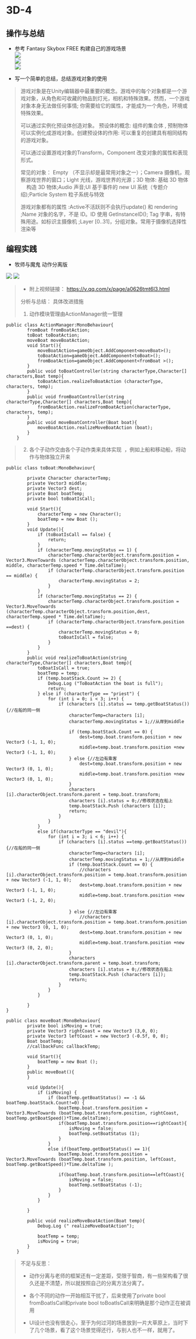 # 3D-4
## 操作与总结  

* 参考 Fantasy Skybox FREE 构建自己的游戏场景  
  <img src="http://imglf5.nosdn.127.net/img/aHBnT05NNXVUK2dTNTU5Ky8waFJERldnNTNEeURtM2g4eEtMeWVKSDZmWkRMVkpIZXMzdUdRPT0.png?imageView&thumbnail=500x0&quality=96&stripmeta=0"  />      
  <img src="http://imglf3.nosdn.127.net/img/aHBnT05NNXVUK2dTNTU5Ky8waFJESGNRWnNvU1VIejk5cGVlaWhmZjUwRGFWQk5BMURCWFhBPT0.png?imageView&thumbnail=500x0&quality=96&stripmeta=0"  />  
  <img src="http://imglf3.nosdn.127.net/img/aHBnT05NNXVUK2dTNTU5Ky8waFJESllET0dSTjhEaUFacTlZZFZ2eU9NNXRQUHVkY1FMOTRBPT0.png?imageView&thumbnail=500x0&quality=96&stripmeta=0"  />  

* 写一个简单的总结，总结游戏对象的使用  

> 游戏对象是在Unity编辑器中最重要的概念。游戏中的每个对象都是一个游戏对象，从角色和可收藏的物品到灯光，相机和特殊效果。然而，一个游戏对象本身无法做任何事情; 你需要给它的属性，才能成为一个角色，环境或特殊效果。  
>  
> 可以通过实例化预设体创造对象。  预设体的概念: 组件的集合体 , 预制物体可以实例化成游戏对象。创建预设体的作用: 可以重复的创建具有相同结构的游戏对象。
>  
> 可以通过设置游戏对象的Transform，Component 改变对象的属性和表现形式。 
>  
> 常见的对象： Empty （不显示却是最常用对象之一）；Camera 摄像机，观察游戏世界的窗口；Light 光线，游戏世界的光源；3D 物体:  基础 3D 物体     构造 3D 物体;Audio 声音;UI 基于事件的 new UI 系统（专题介绍);Particle System 粒子系统与特效  
>  
> 游戏对象都有的属性 :Active不活跃则不会执行update() 和 rendering ;Name 对象的名字，不是 ID。ID 使用 GetInstanceID(); Tag  字串，有特殊用途。如标识主摄像机 ;Layer [0..31]，分组对象。常用于摄像机选择性渲染等  


## 编程实践  

* 牧师与魔鬼 动作分离版  

<img src="http://imglf4.nosdn.127.net/img/aHBnT05NNXVUK2ppYXhIbGYzeU5IZG9TSFRia2xRRUhQbkV1YVc1bkt0TmlLMmFxM3RCTmJ3PT0.png?imageView&thumbnail=500x0&quality=96&stripmeta=0"  />  
  <img src="http://imglf3.nosdn.127.net/img/aHBnT05NNXVUK2ppYXhIbGYzeU5IVC95eVgxeThObXZOVjJKRGZIY0pOZ3ZhdE9jeHBvRXF3PT0.png?imageView&thumbnail=500x0&quality=96&stripmeta=0"  />  
  
> * 附上视频链接： https://v.qq.com/x/page/a0626tmt6l3.html
> 
> 分析与总结： 
> 具体改进措施  
> 1. 动作模块管理由ActionManager统一管理  
```  
public class ActionManager:MonoBehaviour{
		fromBoat fromBoatAction;
		toBoat toBoatAction;
		moveBoat moveBoatAction;
		void Start(){
			moveBoatAction=gameObject.AddComponent<moveBoat>();
			toBoatAction=gameObject.AddComponent<toBoat>();
			fromBoatAction=gameObject.AddComponent<fromBoat >();
		}
		public void toBoatController(string characterType,Character[] characters,Boat temp){
			toBoatAction.realizeToBoatAction (characterType, characters, temp);
		}
		public void fromBoatController(string characterType,Character[] characters,Boat temp){
			fromBoatAction.realizeFromBoatAction(characterType, characters, temp);
		}
		public void moveBoatController(Boat boat){
			moveBoatAction.realizeMoveBoatAction (boat);
		}
	}
```  
> 2. 各个子动作交由各个子动作类来具体实现  ，例如上船和移动船，将动作与物体独立开来
```  
public class toBoat:MonoBehaviour{
		
		private Character characterTemp;
		private Vector3 middle;
		private Vector3 dest;
		private Boat boatTemp;
		private bool toBoatIsCall;	

		void Start(){
			characterTemp = new Character();
			boatTemp = new Boat ();
		}
		void Update(){
			if (toBoatIsCall == false) {
				return;
			}
			if (characterTemp.movingStatus == 1) {
				characterTemp.characterObject.transform.position = Vector3.MoveTowards (characterTemp.characterObject.transform.position, middle, characterTemp.speed * Time.deltaTime);
				if (characterTemp.characterObject.transform.position == middle) {
					characterTemp.movingStatus = 2;
				}
			}
			if (characterTemp.movingStatus == 2) {
				characterTemp.characterObject.transform.position = Vector3.MoveTowards (characterTemp.characterObject.transform.position,dest, characterTemp.speed * Time.deltaTime);
				if (characterTemp.characterObject.transform.position ==dest) {
					characterTemp.movingStatus = 0;
					toBoatIsCall = false;
				}
			}
		}
		public void realizeToBoatAction(string characterType,Character[] characters,Boat temp){
			toBoatIsCall = true;
			boatTemp = temp;
			if (temp.boatStack.Count >= 2) {
				Debug.Log ("ToBoatAction the boat is full");
				return;
			} else if (characterType == "priest") {
				for (int i = 0; i < 3; i++) {
					if (characters [i].status == temp.getBoatStatus()) {//在船的同一侧
						characterTemp=characters [i];
						characterTemp.movingStatus = 1;//从岸到middle

						if (temp.boatStack.Count == 0) {
							dest=temp.boat.transform.position + new Vector3 (-1, 1, 0);
							middle=temp.boat.transform.position +new Vector3 (-1, 1, 0);
						} else {//左边有乘客
							dest=temp.boat.transform.position + new Vector3 (0, 1, 0);
							middle=temp.boat.transform.position +new Vector3 (0, 1, 0);
						}
						characters [i].characterObject.transform.parent = temp.boat.transform;
						characters [i].status = 0;//修改状态在船上
						temp.boatStack.Push (characters [i]);
						return;
					}
				}
			}
			else if(characterType == "devil"){
				for (int i = 3; i < 6; i++) {
					if (characters [i].status ==temp.getBoatStatus()) {//在船的同一侧
						characterTemp=characters [i];
						characterTemp.movingStatus = 1;//从岸到middle
						if (temp.boatStack.Count == 0) {
							//characters [i].characterObject.transform.position = temp.boat.transform.position + new Vector3 (-1, 1, 0);
							dest=temp.boat.transform.position + new Vector3 (-1, 1, 0);
							middle=temp.boat.transform.position +new Vector3 (-1, 2, 0);

						} else {//左边有乘客
							//characters [i].characterObject.transform.position = temp.boat.transform.position + new Vector3 (0, 1, 0);
							dest=temp.boat.transform.position + new Vector3 (0, 1, 0);
							middle=temp.boat.transform.position +new Vector3 (0, 2, 0);
						}
						characters [i].characterObject.transform.parent = temp.boat.transform;
						characters [i].status = 0;//修改状态在船上
						temp.boatStack.Push (characters [i]);
						return;
					}
				}	
			}

		}
}
```  

```  
public class moveBoat:MonoBehaviour{
		private bool isMoving = true;
		private Vector3 rightCoast = new Vector3 (3,0, 0);
		private Vector3 leftCoast = new Vector3 (-0.5f, 0, 0);
		Boat boatTemp;
		//callbackFunc callbackTemp;

		void Start(){
			boatTemp = new Boat ();
		}
		public moveBoat(){
		}

		void Update(){
			if (isMoving) {
				if (boatTemp.getBoatStatus() == -1 && boatTemp.boatStack.Count!=0) {
					boatTemp.boat.transform.position = Vector3.MoveTowards (boatTemp.boat.transform.position, rightCoast, boatTemp.getBoatSpeed()*Time.deltaTime);
					if(boatTemp.boat.transform.position==rightCoast){
						isMoving = false;
						boatTemp.setBoatStatus (1);
					}
				}
				else if(boatTemp.getBoatStatus() == 1){
					boatTemp.boat.transform.position = Vector3.MoveTowards (boatTemp.boat.transform.position, leftCoast, boatTemp.getBoatSpeed()*Time.deltaTime );

					if(boatTemp.boat.transform.position==leftCoast){
						isMoving = false;
						boatTemp.setBoatStatus (-1);
					}
				}
			}

		}
			
		public void realizeMoveBoatAction(Boat temp){
			Debug.Log (" realizeMoveBoatAction");

			boatTemp = temp;
			isMoving = true;
		}
	}
```  
> 不足与反思：
> * 动作分离与老师的框架还有一定差距，受限于智商，有一些架构看了很久还是不清楚，所以就按照自己的分离方法分离了。  
> 
> * 各个不同的动作一开始相互干扰了，后来使用了private bool fromBoatIsCall和private bool toBoatIsCall来明确是那个动作正在被调用
> 
> * UI设计也没有很走心，至于为何过河的场景放到一片大草原上，当时下了几个场景，看了这个场景觉得还行，与别人也不一样，就用了。
